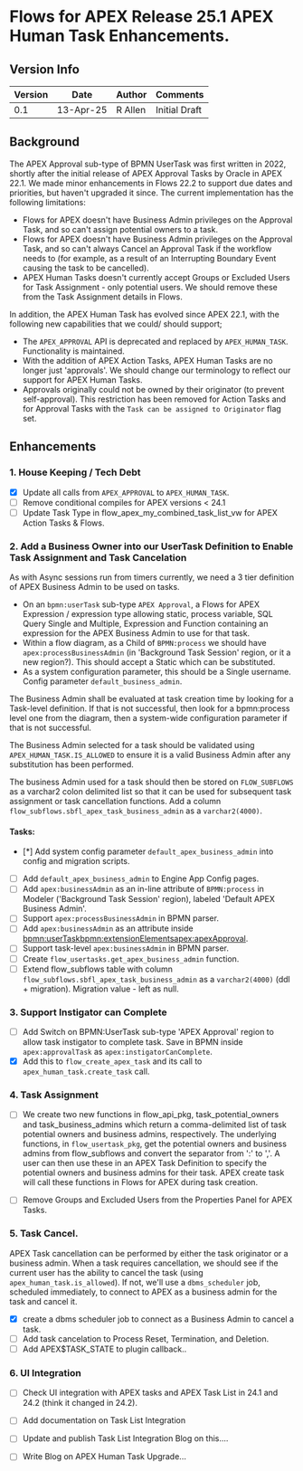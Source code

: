 # Flows for APEX Release 25.1 APEX Human Task Enhancements.

## Version Info

| Version| Date | Author | Comments
| -- | -- | --| --|
| 0.1 | 13-Apr-25 | R Allen | Initial Draft |

## Background

The APEX Approval sub-type of BPMN UserTask was first written in 2022, shortly after the initial release of APEX Approval Tasks by Oracle in APEX 22.1.  We made minor enhancements in Flows 22.2 to support due dates and priorities, but haven't upgraded it since.  The current implementation has the following limitations:
 - Flows for APEX doesn't have Business Admin privileges on the Approval Task, and so can't assign potential owners to a task.
 - Flows for APEX doesn't have Business Admin privileges on the Approval Task, and so can't always Cancel an Approval Task if the workflow needs to (for example, as a result of an Interrupting Boundary Event causing the task to be cancelled).
 - APEX Human Tasks doesn't currently accept Groups or Excluded Users for Task Assignment - only potential users.   We should remove these from the Task Assignment details in Flows.
  
In addition, the APEX Human Task has evolved since APEX 22.1, with the following new capabilities that we could/ should support;
- The `APEX_APPROVAL` API is deprecated and replaced by `APEX_HUMAN_TASK`.  Functionality is maintained.
- With the addition of APEX Action Tasks, APEX Human Tasks are no longer just 'approvals'.  We should change our terminology to reflect our support for APEX Human Tasks.
- Approvals  originally could not be owned by their originator (to prevent self-approval).  This restriction has been removed for Action Tasks and for Approval Tasks with the `Task can be assigned to Originator` flag set.  
  

## Enhancements

### 1.  House Keeping / Tech Debt

 - [x] Update all calls from `APEX_APPROVAL` to `APEX_HUMAN_TASK`.
 - [ ] Remove conditional compiles for APEX versions < 24.1
 - [ ] Update Task Type in flow_apex_my_combined_task_list_vw for APEX Action Tasks & Flows.

### 2. Add a Business Owner into our UserTask Definition to Enable Task Assignment and Task Cancelation

As with Async sessions run from timers currently, we need a 3 tier definition of APEX Business Admin to be used on tasks.
  - On an `bpmn:userTask` sub-type `APEX Approval`, a Flows for APEX Expression / expression type allowing static, process variable, SQL Query Single and Multiple, Expression and Function containing an expression for the APEX Business Admin to use for that task.
  - Within a flow diagram, as a Child of `BPMN:process` we should have `apex:processBusinessAdmin` (in 'Background Task Session' region, or it a new region?).  This should accept a Static which can be substituted.
 - As a system configuration parameter, this should be a Single username.  Config parameter `default_business_admin`.
  
The Business Admin shall be evaluated at task creation time by looking for a Task-level definition.   If that is not successful, then look for a bpmn:process level one from the diagram, then a system-wide configuration parameter if that is not successful.

The Business Admin selected for a task should be validated using `APEX_HUMAN_TASK.IS_ALLOWED` to ensure it is a valid Business Admin after any substitution has been performed.

The business Admin used for a task should then be stored on `FLOW_SUBFLOWS` as a varchar2 colon delimited list so that it can be used for subsequent task assignment or task cancellation functions. Add a column `flow_subflows.sbfl_apex_task_business_admin` as a `varchar2(4000)`.

#### Tasks:

 - [*] Add system config parameter `default_apex_business_admin` into config and migration scripts.
 - [ ] Add `default_apex_business_admin` to Engine App Config pages.
 - [ ] Add `apex:businessAdmin` as an in-line attribute of `BPMN:process` in Modeler ('Background Task Session' region), labeled 'Default APEX Business Admin'.
 - [ ] Support `apex:processBusinessAdmin` in BPMN parser.
 - [ ] Add `apex:businessAdmin` as an attribute inside <bpmn:userTask><bpmn:extensionElements><apex:apexApproval>.
 - [ ] Support task-level `apex:businessAdmin` in BPMN parser.
 - [ ] Create `flow_usertasks.get_apex_business_admin` function.
 - [ ] Extend flow_subflows table with column `flow_subflows.sbfl_apex_task_business_admin` as a `varchar2(4000)` (ddl + migration).  Migration value - left as null.

### 3.  Support Instigator can Complete

- [ ] Add Switch on BPMN:UserTask sub-type 'APEX Approval' region to allow task instigator to complete task. Save in BPMN inside `apex:approvalTask` as `apex:instigatorCanComplete`.
- [x] Add this to `flow_create_apex_task` and its call to `apex_human_task.create_task` call.

### 4. Task Assignment

- [ ] We create two new functions in flow_api_pkg, task_potential_owners and task_business_admins which return a comma-delimited list of task potential owners and business admins, respectively.  The underlying functions, in `flow_usertask_pkg`, get the potential owners and business admins from flow_subflows and convert the separator from ':' to ','.  A user can then use these in an APEX Task Definition to specify the potential owners and business admins for their task.  APEX create task will call these functions in Flows for APEX during task creation.
- [ ] Remove Groups and Excluded Users from the Properties Panel for APEX Tasks.
  

### 5. Task Cancel.

APEX Task cancellation can be performed by either the task originator or a business admin. When a task requires cancellation, we should see if the current user has the ability to cancel the task (using `apex_human_task.is_allowed`).  If not, we'll use a `dbms_scheduler` job, scheduled immediately, to connect to APEX as a business admin for the task and cancel it.

- [x] create a dbms scheduler job to connect as a Business Admin to cancel a task.
- [ ] Add task cancelation to Process Reset, Termination, and Deletion.
- [ ] Add APEX$TASK_STATE to plugin callback..

### 6. UI Integration

- [ ] Check UI integration with APEX tasks and APEX Task List in 24.1 and 24.2 (think it changed in 24.2).  
- [ ] Add documentation on Task List Integration
- [ ] Update and publish Task List Integration Blog on this....
- [ ] Write Blog on APEX Human Task Upgrade...

